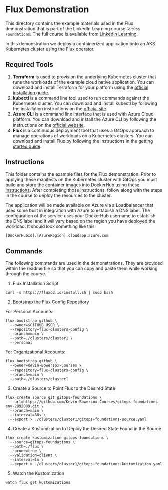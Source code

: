 # Flux Demonstration
This directory contains the example materials used in the Flux demonstration that is part of the LinkedIn Learning course `GitOps Foundations`. The full course is available from [LinkedIn Learning][lil-course-url].

In this demonstration we deploy a containerized application onto an AKS Kubernetes cluster using the Flux operator.

## Required Tools
1.  **Terraform** is used to provision the underlying Kubernetes cluster that runs the workloads of the example cloud native application.  You can download and install Terraform for your platform using the [official installation guide][terraform-install].
2.  **kubectl** is a command line tool used to run commands against the Kubernetes cluster.  You can download and install kubectl by following the installation instructions on the [official site][kube-site].
3.  **Azure CLI** is a command line interface that is used with Azure Cloud platform.  You can download and install the Azure CLI by following the instructions on the [official website][azurecli-start].
4.   **Flux** is a continuous deployment tool that uses a GitOps approach to manage operations of workloads on a Kubernetes clusters.  You can download and install Flux by following the instructions in the getting [started guide][flux-start].


## Instructions
This folder contains the example files for the Flux demonstration.  Prior to applying these manifests on the Kubernetes cluster with GitOps you must build and store the container images into DockerHub using these [instructions][setup-instructions].  After completing those instructions, follow along with the steps in the course to deploy the resources to the cluster.

The application will be made available on Azure via a Loadbalancer that uses some built in integration with Azure to establish a DNS label.  The configuration of the service uses your DockerHub username to establish the DNS label and it will vary based on the region you have deployed the workload.  It should look something like this:
```
[DockerHubId].[AzureRegion].cloudapp.azure.com
```

## Commands
The following commands are used in the demonstrations.  They are provided within the readme file so that you can copy and paste them while working through the course.

1. Flux Installation Script

```
curl -s https://fluxcd.io/install.sh | sudo bash
```

2. Bootstrap the Flux Config Repository

For Personal Accounts:
```
flux bootstrap github \
  --owner=$GITHUB_USER \
  --repository=flux-clusters-config \
  --branch=main \
  --path=./clusters/cluster1 \
  --personal
```

For Organizational Accounts:
```
flux bootstrap github \
  --owner=Kevin-Bowersox-Courses \
  --repository=flux-clusters-config \
  --branch=main \
  --path=./clusters/cluster1
```

3. Create a Source to Point Flux to the Desired State
```
flux create source git gitops-foundations \
  --url=https://github.com/Kevin-Bowersox-Courses/gitops-foundations-env-2892009.git \
  --branch=main \
  --interval=30s \
  --export > ./clusters/cluster1/gitops-foundations-source.yaml
```

4.  Create a Kustomization to Deploy the Desired State Found in the Source
```
flux create kustomization gitops-foundations \
  --source=gitops-foundations \
  --path=./flux \
  --prune=true \
  --validation=client \
  --interval=1m \
  --export > ./clusters/cluster1/gitops-foundations-kustomization.yaml
```

5.  Watch the Kustomization
```
watch flux get kustomizations
```


[0]: # (Replace these placeholder URLs with actual course URLs)

[lil-course-url]: https://www.linkedin.com/learning/
[lil-thumbnail-url]: http://
[k3d-start]: https://k3d.io/#installation
[docker-install]: https://docs.docker.com/engine/install/
[kube-site]: https://kubernetes.io/docs/tasks/tools/
[azurecli-start]: https://docs.microsoft.com/en-us/cli/azure/install-azure-cli
[setup-instructions]: https://github.com/LinkedInLearning/gitops-foundations-env-2892009#installing
[flux-start]: https://fluxcd.io/docs/get-started/
[flagger-start]: https://docs.flagger.app/
[terraform-install]: https://learn.hashicorp.com/tutorials/terraform/install-cli?in=terraform/azure-get-started
[helm-start]: https://helm.sh/docs/intro/install/


